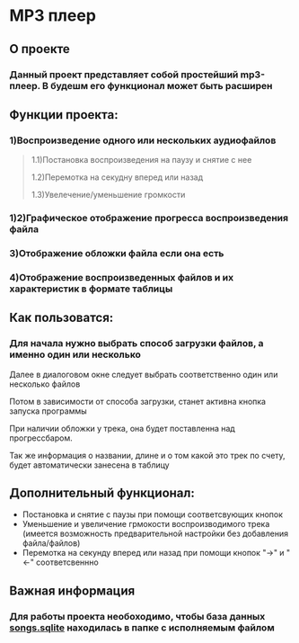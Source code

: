 <h1 id="MP3 плеер ">MP3 плеер 
  <a class="anchorjs-link" 
     href="#MP3 плеер " 
     aria-label="Anchor" 
     data-anchorjs-icon="" 
     style="font: 1em / 1 anchorjs-icons; padding-left: 0.375em;">
  </a>
</h1>

<h2 id="MP3 плеер ">О проекте
  <a class="anchorjs-link" 
     href="#MP3 плеер " 
     aria-label="Anchor" 
     data-anchorjs-icon="" 
     style="font: 1em / 1 anchorjs-icons; padding-left: 0.375em;">
  </a>
</h2>

<h3 id="MP3 плеер ">Данный проект представляет собой простейший mp3-плеер. В будешм его функционал может быть расширен
  <a class="anchorjs-link" 
     href="#MP3 плеер " 
     aria-label="Anchor" 
     data-anchorjs-icon="" 
     style="font: 1em / 1 anchorjs-icons; padding-left: 0.375em;">
  </a>
</h3>

<h2 id="MP3 плеер ">Функции проекта:
  <a class="anchorjs-link" 
     href="#MP3 плеер " 
     aria-label="Anchor" 
     data-anchorjs-icon="" 
     style="font: 1em / 1 anchorjs-icons; padding-left: 0.375em;">
  </a>
</h2>


<h3 id="MP3 плеер ">1)Воспроизведение одного или нескольких аудиофайлов
  <a class="anchorjs-link" 
     href="#MP3 плеер " 
     aria-label="Anchor" 
     data-anchorjs-icon="" 
     style="font: 1em / 1 anchorjs-icons; padding-left: 0.375em;">
  </a>
</h3>

>1.1)Постановка воспроизведения на паузу и снятие с нее
>
>1.2)Перемотка на секудну вперед или назад
>
>1.3)Увелечение/уменьшение громкости

<h3 id="MP3 плеер ">1)2)Графическое отображение прогресса воспроизведения файла
  <a class="anchorjs-link" 
     href="#MP3 плеер " 
     aria-label="Anchor" 
     data-anchorjs-icon="" 
     style="font: 1em / 1 anchorjs-icons; padding-left: 0.375em;">
  </a>
</h3>

<h3 id="MP3 плеер ">3)Отображение обложки файла если она есть
  <a class="anchorjs-link" 
     href="#MP3 плеер " 
     aria-label="Anchor" 
     data-anchorjs-icon="" 
     style="font: 1em / 1 anchorjs-icons; padding-left: 0.375em;">
  </a>
</h3>

<h3 id="MP3 плеер ">4)Отображение воспроизведенных файлов и их характеристик в формате таблицы
  <a class="anchorjs-link" 
     href="#MP3 плеер " 
     aria-label="Anchor" 
     data-anchorjs-icon="" 
     style="font: 1em / 1 anchorjs-icons; padding-left: 0.375em;">
  </a>
</h3>

<h2 id="MP3 плеер ">Как пользоватся:
  <a class="anchorjs-link" 
     href="#MP3 плеер " 
     aria-label="Anchor" 
     data-anchorjs-icon="" 
     style="font: 1em / 1 anchorjs-icons; padding-left: 0.375em;">
  </a>
</h2>

<h3 id="MP3 плеер ">Для начала нужно выбрать способ загрузки файлов, а именно один или несколько
  <a class="anchorjs-link" 
     href="#MP3 плеер " 
     aria-label="Anchor" 
     data-anchorjs-icon="" 
     style="font: 1em / 1 anchorjs-icons; padding-left: 0.375em;">
  </a>
</h3>


Далее в диалоговом окне следует выбрать соответственно один или несколько файлов

Потом в зависимости от способа загрузки, станет активна кнопка запуска программы

При наличии обложки у трека, она будет поставленна над прогрессбаром.

Так же информация о названии, длине и о том какой это
трек по счету, будет автоматически занесена в таблицу

<h2 id="MP3 плеер ">Дополнительный функционал:
  <a class="anchorjs-link" 
     href="#MP3 плеер " 
     aria-label="Anchor" 
     data-anchorjs-icon="" 
     style="font: 1em / 1 anchorjs-icons; padding-left: 0.375em;">
  </a>
</h2>

- Постановка и снятие с паузы при помощи соответсвующих кнопок
- Уменьшение и увеличение грмокости воспроизводимого трека (имеется возможность предварительной настройки без добавления файла/файлов)
- Перемотка на секунду вперед или назад при помощи кнопок "->" и "<-" соответсвеннно

<h2 id="MP3 плеер ">Важная информация
  <a class="anchorjs-link" 
     href="#MP3 плеер " 
     aria-label="Anchor" 
     data-anchorjs-icon="" 
     style="font: 1em / 1 anchorjs-icons; padding-left: 0.375em;">
  </a>
</h2>

### Для работы проекта необоходимо, чтобы база данных [songs.sqlite](https://github.com/An4nasik/player_project/blob/main/songs.sqlite) находилась в папке с исполняемым файлом 
